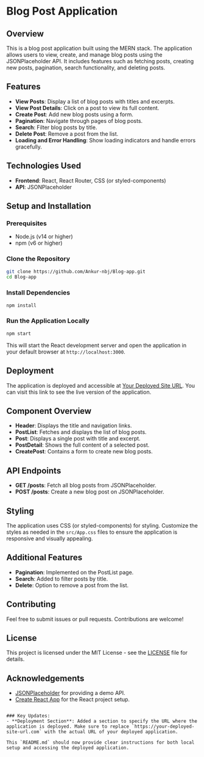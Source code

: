# Blog Post Application

## Overview

This is a blog post application built using the MERN stack. The application allows users to view, create, and manage blog posts using the JSONPlaceholder API. It includes features such as fetching posts, creating new posts, pagination, search functionality, and deleting posts.

## Features

- **View Posts**: Display a list of blog posts with titles and excerpts.
- **View Post Details**: Click on a post to view its full content.
- **Create Post**: Add new blog posts using a form.
- **Pagination**: Navigate through pages of blog posts.
- **Search**: Filter blog posts by title.
- **Delete Post**: Remove a post from the list.
- **Loading and Error Handling**: Show loading indicators and handle errors gracefully.

## Technologies Used

- **Frontend**: React, React Router, CSS (or styled-components)
- **API**: JSONPlaceholder

## Setup and Installation

### Prerequisites

- Node.js (v14 or higher)
- npm (v6 or higher)

### Clone the Repository

```bash
git clone https://github.com/Ankur-nbj/Blog-app.git
cd Blog-app
```

### Install Dependencies

```bash
npm install
```

### Run the Application Locally

```bash
npm start
```

This will start the React development server and open the application in your default browser at `http://localhost:3000`.

## Deployment

The application is deployed and accessible at [Your Deployed Site URL](https://your-deployed-site-url.com). You can visit this link to see the live version of the application.

## Component Overview

- **Header**: Displays the title and navigation links.
- **PostList**: Fetches and displays the list of blog posts.
- **Post**: Displays a single post with title and excerpt.
- **PostDetail**: Shows the full content of a selected post.
- **CreatePost**: Contains a form to create new blog posts.

## API Endpoints

- **GET /posts**: Fetch all blog posts from JSONPlaceholder.
- **POST /posts**: Create a new blog post on JSONPlaceholder.

## Styling

The application uses CSS (or styled-components) for styling. Customize the styles as needed in the `src/App.css`  files to ensure the application is responsive and visually appealing.

## Additional Features

- **Pagination**: Implemented on the PostList page.
- **Search**: Added to filter posts by title.
- **Delete**: Option to remove a post from the list.

## Contributing

Feel free to submit issues or pull requests. Contributions are welcome!

## License

This project is licensed under the MIT License - see the [LICENSE](LICENSE) file for details.

## Acknowledgements

- [JSONPlaceholder](https://jsonplaceholder.typicode.com/) for providing a demo API.
- [Create React App](https://create-react-app.dev/) for the React project setup.
```

### Key Updates:
- **Deployment Section**: Added a section to specify the URL where the application is deployed. Make sure to replace `https://your-deployed-site-url.com` with the actual URL of your deployed application.

This `README.md` should now provide clear instructions for both local setup and accessing the deployed application.
